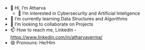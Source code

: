 - 👋 Hi, I’m Atharva 
  - 👀 I’m interested in Cybersecurity and Artificial Inteligence 
- 🌱 I’m currently learning Data Structures and Algorithms 
- 💞️ I’m looking to collaborate on Projects 
- 📫 How to reach me, Linkedin - https://www.linkedin.com/in/atharvaverma/
- 😄 Pronouns: He/Him


<!---
Arrrttyyyys/Arrrttyyyys is a ✨ special ✨ repository because its `README.md` (this file) appears on your GitHub profile.
You can click the Preview link to take a look at your changes.
--->

